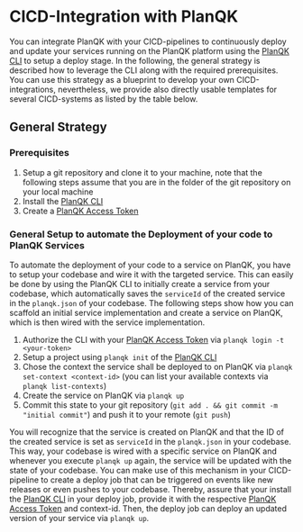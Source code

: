 # CICD-Integration with PlanQK

You can integrate PlanQK with your CICD-pipelines to continuously deploy and update your services running on the PlanQK platform using the [PlanQK CLI](../cli-reference) to setup a deploy stage.
In the following, the general strategy is described how to leverage the CLI along with the required prerequisites.
You can use this strategy as a blueprint to develop your own CICD-integrations, nevertheless, we provide also directly usable templates for several CICD-systems as listed by the table below.

## General Strategy

### Prerequisites

1. Setup a git repository and clone it to your machine, note that the following steps assume that you are in the folder of the git repository on your local machine
2. Install the [PlanQK CLI](../cli-reference)
3. Create a [PlanQK Access Token](../manage-access-tokens)

### General Setup to automate the Deployment of your code to PlanQK Services

To automate the deployment of your code to a service on PlanQK, you have to setup your codebase and wire it with the targeted service.
This can easily be done by using the PlanQK CLI to initially create a service from your codebase, which automatically saves the `serviceId` of the created service in the `planqk.json` of your codebase.
The following steps show how you can scaffold an initial service implementation and create a service on PlanQK, which is then wired with the service implementation.

1. Authorize the CLI with your [PlanQK Access Token](../manage-access-tokens) via `planqk login -t <your-token>`
2. Setup a project using `planqk init` of the [PlanQK CLI](../cli-reference)
3. Chose the context the service shall be deployed to on PlanQK via `planqk set-context <context-id>` (you can list your available contexts via `planqk list-contexts`)
4. Create the service on PlanQK via `planqk up`
5. Commit this state to your git repository (`git add . && git commit -m "initial commit"`) and push it to your remote (`git push`)

You will recognize that the service is created on PlanQK and that the ID of the created service is set as `serviceId` in the `planqk.json` in your codebase.
This way, your codebase is wired with a specific service on PlanQK and whenever you execute `planqk up` again, the service will be updated with the state of your codebase.
You can make use of this mechanism in your CICD-pipeline to create a deploy job that can be triggered on events like new releases or even pushes to your codebase.
Thereby, assure that your install the [PlanQK CLI](../cli-reference) in your deploy job, provide it with the respective [PlanQK Access Token](../manage-access-tokens) and context-id.
Then, the deploy job can deploy an updated version of your service via `planqk up`.
